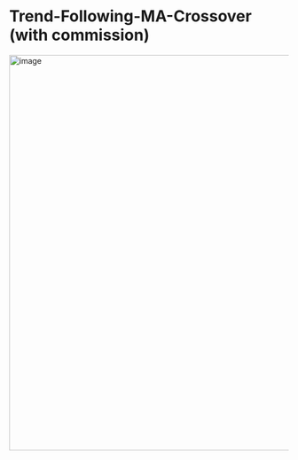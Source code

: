 # Trend-Following-MA-Crossover (with commission)

<img width="714" alt="image" src="https://github.com/user-attachments/assets/b30e8fc7-8b99-4abc-85d1-45549d6f23ef" />
